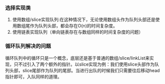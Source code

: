 ### 选择实现类
1. 使用数组/slice实现队列:在这种情况下，无论使用数组头作为队列头部还是使用数组尾作为队列头部，都会存在O(n)的时间复杂度。
2. 使用链表实现队列（单向链表存在与数组同样的时间复杂度的问题）


### 循环队列解决的问题
循环队列中的循环只是一个概念，底层还是基于普通的数组/slice/linkList来实现，只不过引入了两个额外的指针。以slice实现为例：我们使用slice头部作为队列头部，slice尾部作为队列的尾部。当进行出队的时候我们只需要往后移动head指针即可，入队同样的道理。